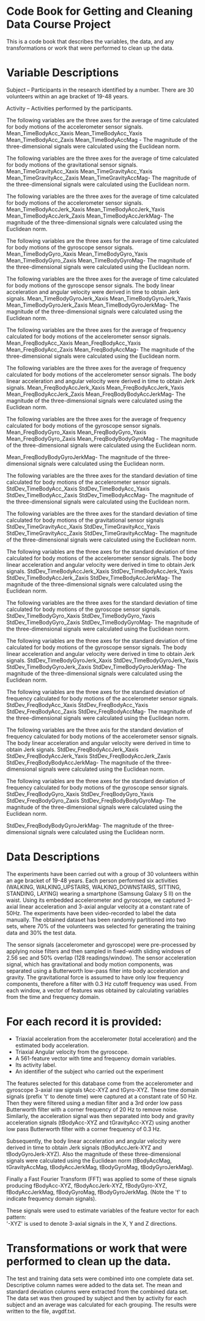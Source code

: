 
# Code Book for Getting and Cleaning Data Course Project
This is a code book that describes the variables, the data, and any transformations or work that were performed to clean up the data.

# Variable Descriptions

Subject – Participants in the research identified by a number.  There are 30 volunteers within an age bracket of 19-48 years.

Activity – Activities performed by the participants.

The following variables are the three axes for the average of time calculated for body motions of the accelerometer sensor signals.
Mean_TimeBodyAcc_Xaxis
Mean_TimeBodyAcc_Yaxis
Mean_TimeBodyAcc_Zaxis
Mean_TimeBodyAccMag -  The magnitude of the three-dimensional signals were calculated using the Euclidean norm.

The following variables are the three axes for the average of time calculated for body motions of the gravitational sensor signals. 
Mean_TimeGravityAcc_Xaxis
Mean_TimeGravityAcc_Yaxis
Mean_TimeGravityAcc_Zaxis
Mean_TimeGravityAccMag-  The magnitude of the three-dimensional signals were calculated using the Euclidean norm.

The following variables are the three axes for the average of time calculated for body motions of the accelerometer sensor signals. 
Mean_TimeBodyAccJerk_Xaxis
Mean_TimeBodyAccJerk_Yaxis
Mean_TimeBodyAccJerk_Zaxis
Mean_TimeBodyAccJerkMag-  The magnitude of the three-dimensional signals were calculated using the Euclidean norm.

The following variables are the three axes for the average of time calculated for body motions of the gyroscope sensor signals. 
Mean_TimeBodyGyro_Xaxis
Mean_TimeBodyGyro_Yaxis
Mean_TimeBodyGyro_Zaxis
Mean_TimeBodyGyroMag-  The magnitude of the three-dimensional signals were calculated using the Euclidean norm.

The following variables are the three axes for the average of time calculated for body motions of the gyroscope sensor signals. The body linear acceleration and angular velocity were derived in time to obtain Jerk signals.
Mean_TimeBodyGyroJerk_Xaxis
Mean_TimeBodyGyroJerk_Yaxis
Mean_TimeBodyGyroJerk_Zaxis
Mean_TimeBodyGyroJerkMag-  The magnitude of the three-dimensional signals were calculated using the Euclidean norm.

The following variables are the three axes for the average of frequency calculated for body motions of the accelerometer sensor signals.
Mean_FreqBodyAcc_Xaxis
Mean_FreqBodyAcc_Yaxis
Mean_FreqBodyAcc_Zaxis
Mean_FreqBodyAccMag-  The magnitude of the three-dimensional signals were calculated using the Euclidean norm.

The following variables are the three axes for the average of frequency calculated for body motions of the accelerometer sensor signals.  The body linear acceleration and angular velocity were derived in time to obtain Jerk signals.
Mean_FreqBodyAccJerk_Xaxis
Mean_FreqBodyAccJerk_Yaxis
Mean_FreqBodyAccJerk_Zaxis
Mean_FreqBodyBodyAccJerkMag-  The magnitude of the three-dimensional signals were calculated using the Euclidean norm.

The following variables are the three axes for the average of frequency calculated for body motions of the gyroscope sensor signals.
Mean_FreqBodyGyro_Xaxis
Mean_FreqBodyGyro_Yaxis
Mean_FreqBodyGyro_Zaxis
Mean_FreqBodyBodyGyroMag -  The magnitude of the three-dimensional signals were calculated using the Euclidean norm.

Mean_FreqBodyBodyGyroJerkMag-  The magnitude of the three-dimensional signals were calculated using the Euclidean norm.

The following variables are the three axes for the standard deviation of time calculated for body motions of the accelerometer sensor signals. 
StdDev_TimeBodyAcc_Xaxis
StdDev_TimeBodyAcc_Yaxis
StdDev_TimeBodyAcc_Zaxis
StdDev_TimeBodyAccMag-  The magnitude of the three-dimensional signals were calculated using the Euclidean norm.


The following variables are the three axes for the standard deviation of time calculated for body motions of the gravitational sensor signals
StdDev_TimeGravityAcc_Xaxis
StdDev_TimeGravityAcc_Yaxis
StdDev_TimeGravityAcc_Zaxis
StdDev_TimeGravityAccMag-  The magnitude of the three-dimensional signals were calculated using the Euclidean norm.

The following variables are the three axes for the standard deviation of time calculated for body motions of the accelerometer sensor signals.  The body linear acceleration and angular velocity were derived in time to obtain Jerk signals.
StdDev_TimeBodyAccJerk_Xaxis
StdDev_TimeBodyAccJerk_Yaxis
StdDev_TimeBodyAccJerk_Zaxis
StdDev_TimeBodyAccJerkMag-  The magnitude of the three-dimensional signals were calculated using the Euclidean norm.

The following variables are the three axes for the standard deviation of time calculated for body motions of the gyroscope sensor signals.
StdDev_TimeBodyGyro_Xaxis
StdDev_TimeBodyGyro_Yaxis
StdDev_TimeBodyGyro_Zaxis
StdDev_TimeBodyGyroMag-  The magnitude of the three-dimensional signals were calculated using the Euclidean norm.

The following variables are the three axes for the standard deviation of time calculated for body motions of the gyroscope sensor signals.  The body linear acceleration and angular velocity were derived in time to obtain Jerk signals.
StdDev_TimeBodyGyroJerk_Xaxis
StdDev_TimeBodyGyroJerk_Yaxis
StdDev_TimeBodyGyroJerk_Zaxis
StdDev_TimeBodyGyroJerkMag-  The magnitude of the three-dimensional signals were calculated using the Euclidean norm.

The following variables are the three axes for the standard deviation of frequency calculated for body motions of the accelerometer sensor signals. 
StdDev_FreqBodyAcc_Xaxis
StdDev_FreqBodyAcc_Yaxis
StdDev_FreqBodyAcc_Zaxis
StdDev_FreqBodyAccMag-  The magnitude of the three-dimensional signals were calculated using the Euclidean norm.

The following variables are the three axis for the standard deviation of frequency calculated for body motions of the accelerometer sensor signals.  The body linear acceleration and angular velocity were derived in time to obtain Jerk signals.
StdDev_FreqBodyAccJerk_Xaxis
StdDev_FreqBodyAccJerk_Yaxis
StdDev_FreqBodyAccJerk_Zaxis
StdDev_FreqBodyBodyAccJerkMag-  The magnitude of the three-dimensional signals were calculated using the Euclidean norm.

The following variables are the three axes for the standard deviation of frequency calculated for body motions of the gyroscope sensor signals.
StdDev_FreqBodyGyro_Xaxis
StdDev_FreqBodyGyro_Yaxis
StdDev_FreqBodyGyro_Zaxis
StdDev_FreqBodyBodyGyroMag-  The magnitude of the three-dimensional signals were calculated using the Euclidean norm.

StdDev_FreqBodyBodyGyroJerkMag-  The magnitude of the three-dimensional signals were calculated using the Euclidean norm.

# Data Descriptions

The experiments have been carried out with a group of 30 volunteers within an age bracket of 19-48 years. Each person performed six activities (WALKING, WALKING_UPSTAIRS, WALKING_DOWNSTAIRS, SITTING, STANDING, LAYING) wearing a smartphone (Samsung Galaxy S II) on the waist. Using its embedded accelerometer and gyroscope, we captured 3-axial linear acceleration and 3-axial angular velocity at a constant rate of 50Hz. The experiments have been video-recorded to label the data manually. The obtained dataset has been randomly partitioned into two sets, where 70% of the volunteers was selected for generating the training data and 30% the test data. 

The sensor signals (accelerometer and gyroscope) were pre-processed by applying noise filters and then sampled in fixed-width sliding windows of 2.56 sec and 50% overlap (128 readings/window). The sensor acceleration signal, which has gravitational and body motion components, was separated using a Butterworth low-pass filter into body acceleration and gravity. The gravitational force is assumed to have only low frequency components, therefore a filter with 0.3 Hz cutoff frequency was used. From each window, a vector of features was obtained by calculating variables from the time and frequency domain. 

For each record it is provided:
======================================

- Triaxial acceleration from the accelerometer (total acceleration) and the estimated body acceleration.
- Triaxial Angular velocity from the gyroscope. 
- A 561-feature vector with time and frequency domain variables. 
- Its activity label. 
- An identifier of the subject who carried out the experiment

The features selected for this database come from the accelerometer and gyroscope 3-axial raw signals tAcc-XYZ and tGyro-XYZ. These time domain signals (prefix 't' to denote time) were captured at a constant rate of 50 Hz. Then they were filtered using a median filter and a 3rd order low pass Butterworth filter with a corner frequency of 20 Hz to remove noise. Similarly, the acceleration signal was then separated into body and gravity acceleration signals (tBodyAcc-XYZ and tGravityAcc-XYZ) using another low pass Butterworth filter with a corner frequency of 0.3 Hz. 

Subsequently, the body linear acceleration and angular velocity were derived in time to obtain Jerk signals (tBodyAccJerk-XYZ and tBodyGyroJerk-XYZ). Also the magnitude of these three-dimensional signals were calculated using the Euclidean norm (tBodyAccMag, tGravityAccMag, tBodyAccJerkMag, tBodyGyroMag, tBodyGyroJerkMag). 

Finally a Fast Fourier Transform (FFT) was applied to some of these signals producing fBodyAcc-XYZ, fBodyAccJerk-XYZ, fBodyGyro-XYZ, fBodyAccJerkMag, fBodyGyroMag, fBodyGyroJerkMag. (Note the 'f' to indicate frequency domain signals). 

These signals were used to estimate variables of the feature vector for each pattern:  
'-XYZ' is used to denote 3-axial signals in the X, Y and Z directions.

# Transformations or work that were performed to clean up the data.

The test and training data sets were combined into one complete data set.  Descriptive column names were added to the data set.  The mean and standard deviation columns were extracted from the combined data set.  The data set was then grouped by subject and then by activity for each subject and an average was calculated for each grouping.  The results were written to the file, avgdf.txt.
